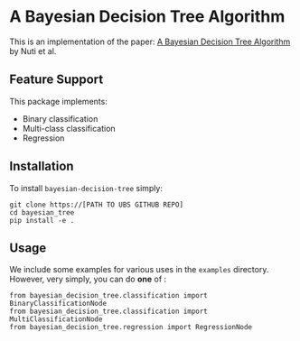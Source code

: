 # A Bayesian Decision Tree Algorithm
This is an implementation of the paper: [A Bayesian Decision Tree Algorithm](https://arxiv.org/abs/1901.03214) by Nuti et al.

## Feature Support

This package implements:
* Binary classification
* Multi-class classification
* Regression

## Installation

To install `bayesian-decision-tree` simply:
```
git clone https://[PATH TO UBS GITHUB REPO]
cd bayesian_tree
pip install -e .
```

## Usage

We include some examples for various uses in the `examples` directory. However, very simply, you can do __one__ of :

```
from bayesian_decision_tree.classification import BinaryClassificationNode
from bayesian_decision_tree.classification import MultiClassificationNode
from bayesian_decision_tree.regression import RegressionNode
```
